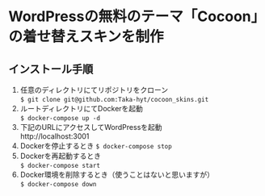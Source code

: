 # WordPressの無料のテーマ「Cocoon」の着せ替えスキンを制作  

## インストール手順
1. 任意のディレクトリにてリポジトリをクローン  
`$ git clone git@github.com:Taka-hyt/cocoon_skins.git`  
2. ルートディレクトリにてDockerを起動  
`$ docker-compose up -d`
3. 下記のURLにアクセスしてWordPressを起動  
http://localhost:3001
4. Dockerを停止するとき
`$ docker-compose stop`
5. Dockerを再起動するとき  
`$ docker-compose start`
6. Docker環境を削除するとき（使うことはないと思いますが）  
`$ docker-compose down`
